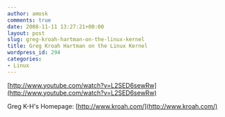 ```yaml
---
author: amosk
comments: true
date: 2008-11-11 13:27:21+00:00
layout: post
slug: greg-kroah-hartman-on-the-linux-kernel
title: Greg Kroah Hartman on the Linux Kernel
wordpress_id: 294
categories:
- Linux
---
```




[http://www.youtube.com/watch?v=L2SED6sewRw](http://www.youtube.com/watch?v=L2SED6sewRw)

Greg K-H's Homepage: [http://www.kroah.com/](http://www.kroah.com/)
